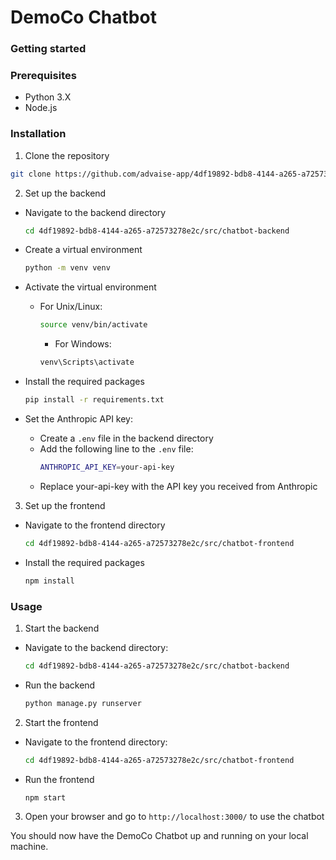 # DemoCo Chatbot
### Getting started

### Prerequisites
- Python 3.X
- Node.js 

### Installation
1. Clone the repository
```bash
git clone https://github.com/advaise-app/4df19892-bdb8-4144-a265-a72573278e2c.git
```

2. Set up the backend
* Navigate to the backend directory
    ```bash
    cd 4df19892-bdb8-4144-a265-a72573278e2c/src/chatbot-backend
    ```

* Create a virtual environment
    ```bash
    python -m venv venv
    ```

* Activate the virtual environment
  * For Unix/Linux:
    ```bash
    source venv/bin/activate
    ```
     * For Windows:
    ```bash
    venv\Scripts\activate
    ```
    
* Install the required packages
    ```bash
    pip install -r requirements.txt
    ```

* Set the Anthropic API key:
  * Create a `.env` file in the backend directory
  * Add the following line to the `.env` file:
    ```bash
    ANTHROPIC_API_KEY=your-api-key
    ```
  * Replace your-api-key with the API key you received from Anthropic


3. Set up the frontend

* Navigate to the frontend directory
    ```bash
    cd 4df19892-bdb8-4144-a265-a72573278e2c/src/chatbot-frontend
    ```
* Install the required packages
    ```bash
    npm install
    ```
  
### Usage
1. Start the backend
* Navigate to the backend directory:
    ```bash
    cd 4df19892-bdb8-4144-a265-a72573278e2c/src/chatbot-backend
    ```
  
* Run the backend
    ```bash
    python manage.py runserver
    ```
  
2. Start the frontend
* Navigate to the frontend directory:
    ```bash
    cd 4df19892-bdb8-4144-a265-a72573278e2c/src/chatbot-frontend
    ```
  
* Run the frontend
    ```bash
    npm start
    ```
  
3. Open your browser and go to `http://localhost:3000/` to use the chatbot

You should now have the DemoCo Chatbot up and running on your local machine.
  

